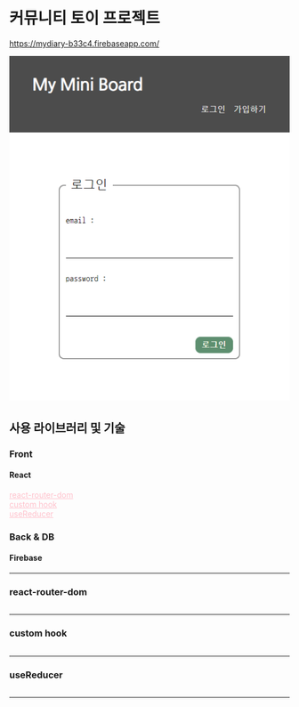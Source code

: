 # 커뮤니티 토이 프로젝트

https://mydiary-b33c4.firebaseapp.com/

![](/assets/images/readme/2022-12-17-13-36-21.png)


## 사용 라이브러리 및 기술

### Front
#### React
<a href="#1" style="color:pink">react-router-dom</a>  
<a href="#2" style="color:pink">custom hook</a>  
<a href="#3" style="color:pink">useReducer</a>  

### Back & DB
#### Firebase

<hr/>

<h3 id="1"> react-router-dom </h3>  

```js

```

<hr/>

<h3 id="2"> custom hook </h3>  

```js

```

<hr/>

<h3 id="3"> useReducer </h3>  

```js

```

<hr/>


